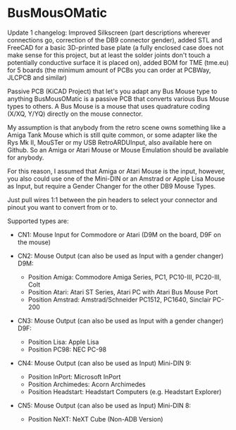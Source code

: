 # BusMousOMatic

Update 1 changelog: Improved Silkscreen (part descriptions wherever connections go, correction of the DB9 connector gender), added STL and FreeCAD for a basic 3D-printed base plate (a fully enclosed case does not make sense for this project, but at least the solder joints don't touch a potentially conductive surface it is placed on), added BOM for TME (tme.eu) for 5 boards (the minimum amount of PCBs you can order at PCBWay, JLCPCB and similar)

Passive PCB (KiCAD Project) that let's you adapt any Bus Mouse type to anything
BusMousOMatic is a passive PCB that converts various Bus Mouse types to others. A Bus Mouse is a mouse that uses quadrature coding (X/XQ, Y/YQ) directly on the mouse connector.

My assumption is that anybody from the retro scene owns something like a Amiga Tank Mouse which is still quite common, or some adapter like the Rys Mk II, MouSTer or my USB RetroARDUInput, also available here on Github. So an Amiga or Atari Mouse or Mouse Emulation should be available for anybody.

For this reason, I assumed that Amiga or Atari Mouse is the input, however, you also could use one of the Mini-DIN or an Amstrad or Apple Lisa Mouse as Input, but require a Gender Changer for the other DB9 Mouse Types.

Just pull wires 1:1 between the pin headers to select your connector and pinout you want to convert from or to.

Supported types are:

- CN1: Mouse Input for Commodore or Atari (D9M on the board, D9F on the mouse)

- CN2: Mouse Output (can also be used as Input with a gender changer) D9M:
  - Position Amiga: Commodore Amiga Series, PC1, PC10-III, PC20-III, Colt
  - Position Atari: Atari ST Series, Atari PC with Atari Bus Mouse Port
  - Position Amstrad: Amstrad/Schneider PC1512, PC1640, Sinclair PC-200
  
- CN3: Mouse Output (can also be used as Input with a gender changer) D9F:
  - Position Lisa: Apple Lisa
  - Position PC98: NEC PC-98
  
- CN4: Mouse Output (can also be used as Input) Mini-DIN 9:
  - Position InPort: Microsoft InPort
  - Position Archimedes: Acorn Archimedes
  - Position Headstart: Headstart Computers (e.g. Headstart Explorer)
  
- CN5: Mouse Output (can also be used as Input) Mini-DIN 8:
  - Position NeXT: NeXT Cube (Non-ADB Version)
